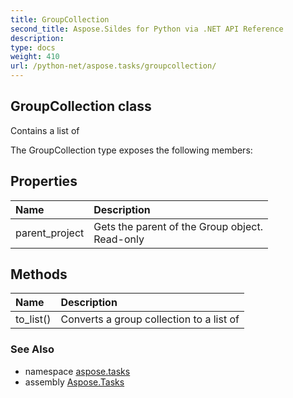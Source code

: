 ```yaml
---
title: GroupCollection
second_title: Aspose.Sildes for Python via .NET API Reference
description: 
type: docs
weight: 410
url: /python-net/aspose.tasks/groupcollection/
---
```


## GroupCollection class

Contains a list of

The GroupCollection type exposes the following members:
## Properties
| Name | Description |
| :- | :- |
|parent_project|Gets the parent of the Group object.<br/>            Read-only|
## Methods
| Name | Description |
| :- | :- |
|to_list()|Converts a group collection to a list of|

### See Also

* namespace [aspose.tasks](/tasks/python-net/aspose.tasks/)
* assembly [Aspose.Tasks](/tasks/python-net/)

